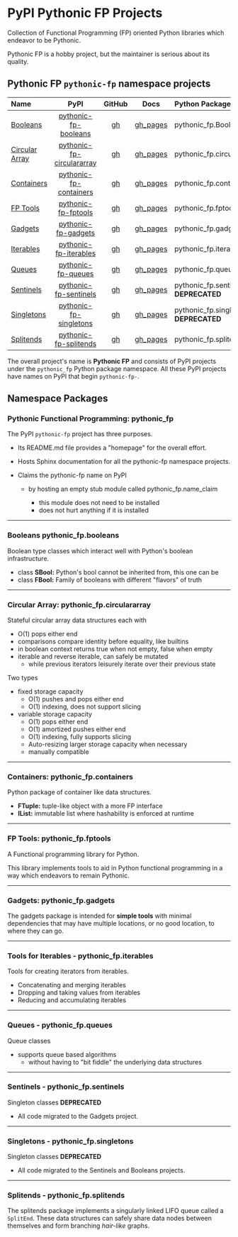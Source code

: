 # PyPI Pythonic FP Projects

Collection of Functional Programming (FP) oriented Python libraries
which endeavor to be Pythonic.

Pythonic FP is a hobby project, but the maintainer is serious about
its quality.

## Pythonic FP `pythonic-fp` namespace projects

| Name | PyPI | GitHub | Docs | Python Package |
|:---- |:----:|:------:|:----:|:-------------- |
| [Booleans](#booleans-pythonic_fpbooleans) | [pythonic-fp-booleans][100] | [gh][200] | [gh_pages][300] | pythonic_fp.Booleans |
| [Circular Array](#circular-array-pythonic_fpcirculararray) | [pythonic-fp-circulararray][101] | [gh][201] | [gh_pages][301] | pythonic_fp.circulararray |
| [Containers](#containers-pythonic_fpcontainers) | [pythonic-fp-containers][102] | [gh][202] | [gh_pages][302] | pythonic_fp.containers |
| [FP Tools](#fp-tools-pythonic_fpfptools) | [pythonic-fp-fptools][103] | [gh][203] | [gh_pages][303] | pythonic_fp.fptools |
| [Gadgets](#gadgets-pythonic_fpgadgets) | [pythonic-fp-gadgets][104] | [gh][204] | [gh_pages][304] | pythonic_fp.gadgets |
| [Iterables](#tools-for-iterables---pythonic_fpiterables) | [pythonic-fp-iterables][105] | [gh][205] | [gh_pages][305] | pythonic_fp.iterables |
| [Queues](#sentinel-values---pythonic_fpqueues) | [pythonic-fp-queues][106] | [gh][206] | [gh_pages][306] | pythonic_fp.queues |
| [Sentinels](#sentinel-values---pythonic_fpsentinels) | [pythonic-fp-sentinels][107] | [gh][207] | [gh_pages][307] | pythonic_fp.sentinels **DEPRECATED** |
| [Singletons](#singletons---pythonic_fpsingletons) | [pythonic-fp-singletons][108] | [gh][208] | [gh_pages][308] | pythonic_fp.singletons **DEPRECATED** |
| [Splitends](#splitends---pythonic_fpsplitends) | [pythonic-fp-splitends][109] | [gh][209] | [gh_pages][309] | pythonic_fp.splitends |

The overall project's name is **Pythonic FP** and consists of PyPI
projects under the `pythonic_fp` Python package namespace. All these
PyPI projects have names on PyPI that begin ``pythonic-fp-``.

## Namespace Packages

### Pythonic Functional Programming: pythonic_fp

The PyPI `pythonic-fp` project has three purposes.

- Its README.md file provides a "homepage" for the overall effort.
- Hosts Sphinx documentation for all the pythonic-fp namespace projects.
- Claims the pythonic-fp name on PyPI

  - by hosting an empty stub module called pythonic_fp.name_claim

    - this module does not need to be installed
    - does not hurt anything if it is installed

______________________________________________________________________

### Booleans pythonic_fp.booleans

Boolean type classes which interact well with Python's boolean
infrastructure.

- class **SBool:** Python's bool cannot be inherited from, this one can be
- class **FBool:** Family of booleans with different "flavors" of truth

______________________________________________________________________

### Circular Array: pythonic_fp.circulararray

Stateful circular array data structures each with

- O(1) pops either end
- comparisons compare identity before equality, like builtins
- in boolean context returns true when not empty, false when empty
- iterable and reverse iterable, can safely be mutated
  - while previous iterators leisurely iterate over their previous state

Two types

- fixed storage capacity
  - O(1) pushes and pops either end
  - O(1) indexing, does not support slicing
- variable storage capacity
  - O(1) pops either end
  - O(1) amortized pushes either end
  - O(1) indexing, fully supports slicing
  - Auto-resizing larger storage capacity when necessary
  - manually compatible

______________________________________________________________________

### Containers: pythonic_fp.containers

Python package of container like data structures.

- **FTuple:** tuple-like object with a more FP interface
- **IList:** immutable list where hashability is enforced at runtime

______________________________________________________________________

### FP Tools: pythonic_fp.fptools

A Functional programming library for Python.

This library implements tools to aid in Python functional programming
in a way which endeavors to remain Pythonic.

______________________________________________________________________

### Gadgets: pythonic_fp.gadgets

The gadgets package is intended for **simple tools** with minimal
dependencies that may have multiple locations, or no good location,
to where they can go.

______________________________________________________________________

### Tools for Iterables - pythonic_fp.iterables

Tools for creating iterators from iterables.

- Concatenating and merging iterables
- Dropping and taking values from iterables
- Reducing and accumulating iterables

______________________________________________________________________

### Queues - pythonic_fp.queues

Queue classes

- supports queue based algorithms
  - without having to "bit fiddle" the underlying data structures

______________________________________________________________________

### Sentinels - pythonic_fp.sentinels

Singleton classes **DEPRECATED**

- All code migrated to the Gadgets project.

______________________________________________________________________

### Singletons - pythonic_fp.singletons

Singleton classes **DEPRECATED**

- All code migrated to the Sentinels and Booleans projects.

______________________________________________________________________

### Splitends - pythonic_fp.splitends

The splitends package implements a singularly linked LIFO queue called
a ``SplitEnd``. These data structures can safely share data nodes
between themselves and form branching *hair-like* graphs.


[100]: https://pypi.org/project/pythonic-fp-booleans
[101]: https://pypi.org/project/pythonic-fp-circulararray
[102]: https://pypi.org/project/pythonic-fp-containers
[103]: https://pypi.org/project/pythonic-fp-fptools
[104]: https://pypi.org/project/pythonic-fp-gadgets
[105]: https://pypi.org/project/pythonic-fp-iterables
[106]: https://pypi.org/project/pythonic-fp-queues
[107]: https://pypi.org/project/pythonic-fp-sentinels
[108]: https://pypi.org/project/pythonic-fp-singletons
[109]: https://pypi.org/project/pythonic-fp-splitends
[200]: https://github.com/grscheller/pythonic-fp-booleans/blob/main/README.rst
[201]: https://github.com/grscheller/pythonic-fp-circulararray/blob/main/README.rst
[202]: https://github.com/grscheller/pythonic-fp-containers/blob/main/README.rst
[203]: https://github.com/grscheller/pythonic-fp-fptools/blob/main/README.rst
[204]: https://github.com/grscheller/pythonic-fp-gadgets/blob/main/README.rst
[205]: https://github.com/grscheller/pythonic-fp-iterables/blob/main/README.rst
[206]: https://github.com/grscheller/pythonic-fp-queues/blob/main/README.rst
[207]: https://github.com/grscheller/pythonic-fp-sentinels/blob/main/README.rst
[208]: https://github.com/grscheller/pythonic-fp-singletons/blob/main/README.rst
[209]: https://github.com/grscheller/pythonic-fp-splitends/blob/main/README.rst
[300]: https://grscheller.github.io/pythonic-fp/booleans/development/build/html
[301]: https://grscheller.github.io/pythonic-fp/circulararray/development/build/html
[302]: https://grscheller.github.io/pythonic-fp/containers/development/build/html
[303]: https://grscheller.github.io/pythonic-fp/fptools/development/build/html
[304]: https://grscheller.github.io/pythonic-fp/gadgets/development/build/html
[305]: https://grscheller.github.io/pythonic-fp/iterables/development/build/html
[306]: https://grscheller.github.io/pythonic-fp/queues/development/build/html
[307]: https://grscheller.github.io/pythonic-fp/sentinels/development/build/html
[308]: https://grscheller.github.io/pythonic-fp/singletons/development/build/html
[309]: https://grscheller.github.io/pythonic-fp/splitends/development/build/html
